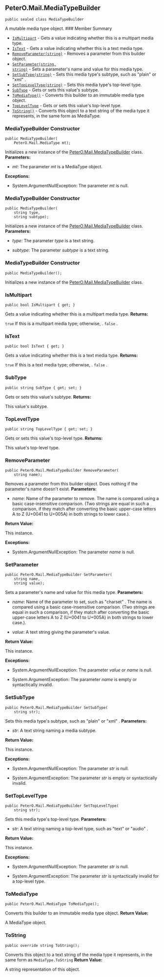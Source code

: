 ## PeterO.Mail.MediaTypeBuilder

    public sealed class MediaTypeBuilder

 A mutable media type object.  ### Member Summary
* <code>[IsMultipart](#IsMultipart)</code> - Gets a value indicating whether this is a multipart media type.
* <code>[IsText](#IsText)</code> - Gets a value indicating whether this is a text media type.
* <code>[RemoveParameter(string)](#RemoveParameter_string)</code> - Removes a parameter from this builder object.
* <code>[SetParameter(string, string)](#SetParameter_string_string)</code> - Sets a parameter's name and value for this media type.
* <code>[SetSubType(string)](#SetSubType_string)</code> - Sets this media type's subtype, such as "plain" or "xml" .
* <code>[SetTopLevelType(string)](#SetTopLevelType_string)</code> - Sets this media type's top-level type.
* <code>[SubType](#SubType)</code> - Gets or sets this value's subtype.
* <code>[ToMediaType()](#ToMediaType)</code> - Converts this builder to an immutable media type object.
* <code>[TopLevelType](#TopLevelType)</code> - Gets or sets this value's top-level type.
* <code>[ToString()](#ToString)</code> - Converts this object to a text string of the media type it represents, in the same form as MediaType.

<a id="Void_ctor_MediaType"></a>
### MediaTypeBuilder Constructor

    public MediaTypeBuilder(
        PeterO.Mail.MediaType mt);

 Initializes a new instance of the [PeterO.Mail.MediaTypeBuilder](PeterO.Mail.MediaTypeBuilder.md) class.    <b>Parameters:</b>

 * <i>mt</i>:  The parameter  <i>mt</i>
 is a MediaType object.

<b>Exceptions:</b>

 * System.ArgumentNullException:
 The parameter  <i>mt</i>
 is null.

<a id="Void_ctor_String_String"></a>
### MediaTypeBuilder Constructor

    public MediaTypeBuilder(
        string type,
        string subtype);

 Initializes a new instance of the [PeterO.Mail.MediaTypeBuilder](PeterO.Mail.MediaTypeBuilder.md) class.    <b>Parameters:</b>

 * <i>type</i>:  The parameter  <i>type</i>
 is a text string.

 * <i>subtype</i>:  The parameter  <i>subtype</i>
 is a text string.

<a id="Void_ctor"></a>
### MediaTypeBuilder Constructor

    public MediaTypeBuilder();

 Initializes a new instance of the [PeterO.Mail.MediaTypeBuilder](PeterO.Mail.MediaTypeBuilder.md) class.  <a id="IsMultipart"></a>
### IsMultipart

    public bool IsMultipart { get; }

 Gets a value indicating whether this is a multipart media type.  <b>Returns:</b>

 `true`  If this is a multipart media type; otherwise, .  `false`  .

<a id="IsText"></a>
### IsText

    public bool IsText { get; }

 Gets a value indicating whether this is a text media type.  <b>Returns:</b>

 `true`  If this is a text media type; otherwise, .  `false`  .

<a id="SubType"></a>
### SubType

    public string SubType { get; set; }

 Gets or sets this value's subtype.  <b>Returns:</b>

This value's subtype.

<a id="TopLevelType"></a>
### TopLevelType

    public string TopLevelType { get; set; }

 Gets or sets this value's top-level type.  <b>Returns:</b>

This value's top-level type.

<a id="RemoveParameter_string"></a>
### RemoveParameter

    public PeterO.Mail.MediaTypeBuilder RemoveParameter(
        string name);

 Removes a parameter from this builder object. Does nothing if the parameter's name doesn't exist.  <b>Parameters:</b>

 * <i>name</i>: Name of the parameter to remove. The name is compared using a basic case-insensitive comparison. (Two strings are equal in such a comparison, if they match after converting the basic upper-case letters A to Z (U+0041 to U+005A) in both strings to lower case.).

<b>Return Value:</b>

This instance.

<b>Exceptions:</b>

 * System.ArgumentNullException:
The parameter  <i>name</i>
 is null.

<a id="SetParameter_string_string"></a>
### SetParameter

    public PeterO.Mail.MediaTypeBuilder SetParameter(
        string name,
        string value);

 Sets a parameter's name and value for this media type.  <b>Parameters:</b>

 * <i>name</i>: Name of the parameter to set, such as "charset" . The name is compared using a basic case-insensitive comparison. (Two strings are equal in such a comparison, if they match after converting the basic upper-case letters A to Z (U+0041 to U+005A) in both strings to lower case.).

 * <i>value</i>: A text string giving the parameter's value.

<b>Return Value:</b>

This instance.

<b>Exceptions:</b>

 * System.ArgumentNullException:
The parameter  <i>value</i>
 or  <i>name</i>
 is null.

 * System.ArgumentException:
The parameter  <i>name</i>
 is empty or syntactically invalid.

<a id="SetSubType_string"></a>
### SetSubType

    public PeterO.Mail.MediaTypeBuilder SetSubType(
        string str);

 Sets this media type's subtype, such as "plain" or "xml" .  <b>Parameters:</b>

 * <i>str</i>: A text string naming a media subtype.

<b>Return Value:</b>

This instance.

<b>Exceptions:</b>

 * System.ArgumentNullException:
The parameter  <i>str</i>
 is null.

 * System.ArgumentException:
The parameter  <i>str</i>
 is empty or syntactically invalid.

<a id="SetTopLevelType_string"></a>
### SetTopLevelType

    public PeterO.Mail.MediaTypeBuilder SetTopLevelType(
        string str);

 Sets this media type's top-level type.  <b>Parameters:</b>

 * <i>str</i>: A text string naming a top-level type, such as "text" or "audio" .

<b>Return Value:</b>

This instance.

<b>Exceptions:</b>

 * System.ArgumentNullException:
The parameter  <i>str</i>
 is null.

 * System.ArgumentException:
The parameter  <i>str</i>
 is syntactically invalid for a top-level type.

<a id="ToMediaType"></a>
### ToMediaType

    public PeterO.Mail.MediaType ToMediaType();

 Converts this builder to an immutable media type object.  <b>Return Value:</b>

A MediaType object.

<a id="ToString"></a>
### ToString

    public override string ToString();

 Converts this object to a text string of the media type it represents, in the same form as  `MediaType.ToString`   <b>Return Value:</b>

A string representation of this object.
